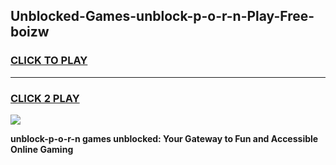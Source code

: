 
## Unblocked-Games-unblock-p-o-r-n-Play-Free-boizw
<h3>
<a href="https://premium76.site?title=unblock-p-o-r-n&ref=10A">CLICK TO PLAY</a></h3>
<hr>

<h3>
<a href="https://premium76.site?title=unblock-p-o-r-n&ref=10A">CLICK 2 PLAY</a>
  
</h3>

<a href="https://premium76.site?title=unblock-p-o-r-n&ref=10A"><img src="https://clearcache.store/games.png"></a>


**unblock-p-o-r-n games unblocked: Your Gateway to Fun and Accessible Online Gaming**
